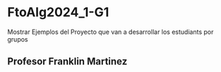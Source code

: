# FtoAlg2024_1-G1
Mostrar Ejemplos del Proyecto que van a desarrollar los estudiants por grupos
## Profesor Franklin Martinez

